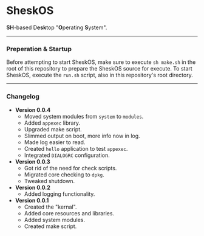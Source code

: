 # SheskOS
**SH**-based D**esk**top "**O**perating **S**ystem".

---

### Preperation & Startup
Before attempting to start SheskOS, make sure to execute `sh make.sh` in the root of this repository to prepare the SheskOS source for execute. To start SheskOS, execute the `run.sh` script, also in this repository's root directory.

---

### Changelog
- **Version 0.0.4**
    - Moved system modules from `system` to `modules`.
    - Added `appexec` library.
    - Upgraded make script.
    - Slimmed output on boot, more info now in log.
    - Made log easier to read.
    - Created `hello` application to test `appexec`.
    - Integrated `DIALOGRC` configuration.
- **Version 0.0.3**
    - Got rid of the need for check scripts.
    - Migrated core checking to `dpkg`.
    - Tweaked shutdown.
- **Version 0.0.2**
    - Added logging functionality.
- **Version 0.0.1**
    - Created the "kernal".
    - Added core resources and libraries.
    - Added system modules.
    - Created make script.